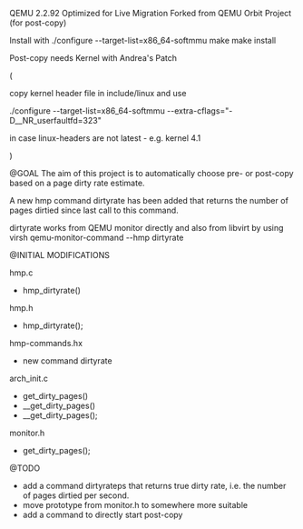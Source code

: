 QEMU 2.2.92 Optimized for Live Migration
Forked from QEMU Orbit Project (for post-copy)


Install with
./configure --target-list=x86_64-softmmu
make
make install


Post-copy needs Kernel with Andrea's Patch

(

copy kernel header file in include/linux and use

./configure --target-list=x86_64-softmmu --extra-cflags="-D__NR_userfaultfd=323"

in case linux-headers are not latest - e.g. kernel 4.1

)


@GOAL
The aim of this project is to automatically choose pre- or post-copy based on a page dirty rate estimate.

A new hmp command dirtyrate has been added that returns the number of pages dirtied since last call to this command.

dirtyrate works from QEMU monitor directly and also from libvirt by using virsh qemu-monitor-command --hmp dirtyrate



@INITIAL MODIFICATIONS

hmp.c
+ hmp_dirtyrate()

hmp.h
+ hmp_dirtyrate();

hmp-commands.hx
+ new command dirtyrate

arch_init.c
+ get_dirty_pages()
+ __get_dirty_pages()
+ __get_dirty_pages();

monitor.h
+ get_dirty_pages();


@TODO
+ add a command dirtyrateps that returns true dirty rate, i.e. the number of pages dirtied per second. 
+ move prototype from monitor.h to somewhere more suitable 
+ add a command to directly start post-copy
